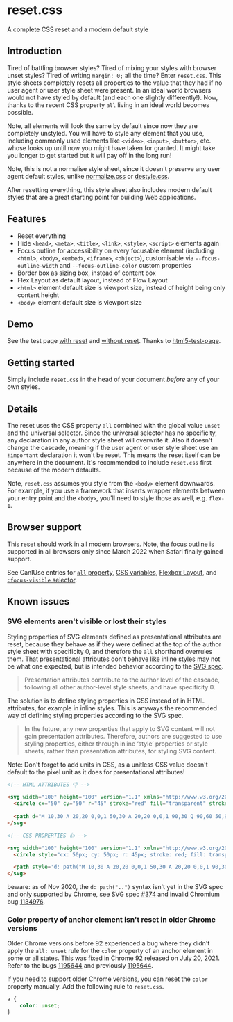 # reset.css

A complete CSS reset and a modern default style



## Introduction

Tired of battling browser styles? Tired of mixing your styles with browser unset styles? Tired of writing `margin: 0;` all the time? Enter `reset.css`. This style sheets completely resets all properties to the value that they had if no user agent or user style sheet were present. In an ideal world browsers would not have styled by default (and each one slightly differently!). Now, thanks to the recent CSS property `all` living in an ideal world becomes possible.

Note, all elements will look the same by default since now they are completely unstyled. You will have to style any element that you use, including commonly used elements like `<video>`, `<input>`, `<button>`, etc. whose looks up until now you might have taken for granted. It might take you longer to get started but it will pay off in the long run!

Note, this is not a normalise style sheet, since it doesn't preserve any user agent default styles, unlike [normalize.css](https://github.com/necolas/normalize.css) or [destyle.css](https://github.com/nicolas-cusan/destyle.css).

After resetting everything, this style sheet also includes modern default styles that are a great starting point for building Web applications.



## Features

- Reset everything
- Hide `<head>`, `<meta>`, `<title>`, `<link>`, `<style>`, `<script>` elements again
- Focus outline for accessibility on every focusable element (including `<html>`, `<body>`, `<embed>`, `<iframe>`, `<object>`), customisable via `--focus-outline-width` and `--focus-outline-color` custom properties
- Border box as sizing box, instead of content box
- Flex Layout as default layout, instead of Flow Layout
- `<html>` element default size is viewport size, instead of height being only content height
- `<body>` element default size is viewport size



## Demo

See the test page [with reset](test.html) and [without reset](testbaseline.html). Thanks to [html5-test-page](https://github.com/cbracco/html5-test-page).



## Getting started

Simply include `reset.css` in the head of your document *before* any of your own styles.



## Details

The reset uses the CSS property `all` combined with the global value `unset` and the universal selector. Since the universal selector has no specificity, any declaration in any author style sheet will overwrite it. Also it doesn't change the cascade, meaning if the user agent or user style sheet use an `!important` declaration it won't be reset. This means the reset itself can be anywhere in the document. It's recommended to include `reset.css` first because of the modern defaults.

Note, `reset.css` assumes you style from the `<body>` element downwards. For example, if you use a framework that inserts wrapper elements between your entry point and the `<body>`, you'll need to style those as well, e.g. `flex-1`.



## Browser support

This reset should work in all modern browsers. Note, the focus outline is supported in all browsers only since March 2022 when Safari finally gained support.

See CanIUse entries for [`all` property](https://caniuse.com/css-all), [CSS variables](https://caniuse.com/css-variables), [Flexbox Layout](https://caniuse.com/flexbox), and [`:focus-visible` selector](https://caniuse.com/css-focus-visible).



## Known issues

### SVG elements aren't visible or lost their styles

Styling properties of SVG elements defined as presentational attributes are reset, because they behave as if they were defined at the top of the author style sheet with specificity 0, and therefore the `all` shorthand overrules them. That presentational attributes don't behave like inline styles may not be what one expected, but is intended behavior according to the [SVG spec](https://www.w3.org/TR/SVG2/styling.html#PresentationAttributes).

> Presentation attributes contribute to the author level of the cascade, following all other author-level style sheets, and have specificity 0.

The solution is to define styling properties in CSS instead of in HTML attributes, for example in inline styles. This is anyways the recommended way of defining styling properties according to the SVG spec.

> In the future, any new properties that apply to SVG content will not gain presentation attributes. Therefore, authors are suggested to use styling properties, either through inline ‘style’ properties or style sheets, rather than presentation attributes, for styling SVG content.

Note: Don't forget to add units in CSS, as a unitless CSS value doesn't default to the pixel unit as it does for presentational attributes!

```html
<!-- HTML ATTRIBUTES 👎 -->

<svg width="100" height="100" version="1.1" xmlns="http://www.w3.org/2000/svg">
  <circle cx="50" cy="50" r="45" stroke="red" fill="transparent" stroke-width="5" />
  
  <path d="M 10,30 A 20,20 0,0,1 50,30 A 20,20 0,0,1 90,30 Q 90,60 50,90 Q 10,60 10,30 z"/>
</svg>
```

```html
<!-- CSS PROPERTIES 👍 -->

<svg width="100" height="100" version="1.1" xmlns="http://www.w3.org/2000/svg">
  <circle style="cx: 50px; cy: 50px; r: 45px; stroke: red; fill: transparent; stroke-width: 5" />

  <path style='d: path("M 10,30 A 20,20 0,0,1 50,30 A 20,20 0,0,1 90,30 Q 90,60 50,90 Q 10,60 10,30 z")'/>
</svg>
```

beware: as of Nov 2020, the `d: path("..")` syntax isn't yet in the SVG spec and only supported by Chrome, see SVG spec [#374](https://github.com/w3c/svgwg/pull/374) and invalid Chromium bug [1134976](https://bugs.chromium.org/p/chromium/issues/detail?id=1134976).

### Color property of anchor element isn't reset in older Chrome versions

Older Chrome versions before 92 experienced a bug where they didn't apply the `all: unset` rule for the `color` property of an anchor element in some or all states. This was fixed in Chrome 92 released on July 20, 2021. Refer to the bugs [1195644](https://bugs.chromium.org/p/chromium/issues/detail?id=1195644) and previously [1195644](https://bugs.chromium.org/p/chromium/issues/detail?id=1134443).

If you need to support older Chrome versions, you can reset the `color` property manually. Add the following rule to `reset.css`.

```css
a {
    color: unset;
}
```